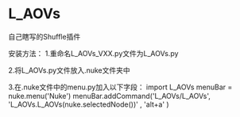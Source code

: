 # L_AOVs
自己瞎写的Shuffle插件



安装方法：
1.重命名L_AOVs_VXX.py文件为L_AOVs.py



2.将L_AOVs.py文件放入.nuke文件夹中



3.在.nuke文件中的menu.py加入以下字段：
import L_AOVs
menuBar = nuke.menu('Nuke')
menuBar.addCommand('L_AOVs/L_AOVs', 'L_AOVs.L_AOVs(nuke.selectedNode())' , 'alt+a' )
